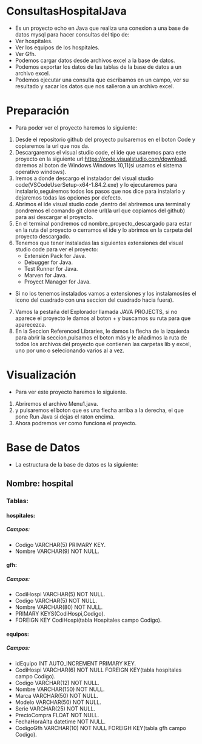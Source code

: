 # ConsultasHospitalJava

- Es un proyecto echo en Java que realiza una conexion a una base de datos mysql para hacer consultas del tipo de:
- Ver hospitales.
- Ver los equipos de los hospitales.
- Ver Gfh.
- Podemos cargar datos desde archivos excel a la base de datos.
- Podemos exportar los datos de las tablas de la base de datos a un archivo excel.
- Podemos ejecutar una consulta que escribamos en un campo, ver su resultado y sacar los datos que nos salieron a un archivo excel.

# Preparación

- Para poder ver el proyecto haremos lo siguiente:

1. Desde el repositorio github del proyecto pulsaremos en el boton Code y copiaremos la url que nos da.
2. Descargaremos el visual studio code, el ide que usaremos para este proyecto en la siguiente url:https://code.visualstudio.com/download, daremos al boton de Windows Windows 10,11(si usamos el sistema operativo windows).
3. Iremos a donde descargo el instalador del visual studio code(VSCodeUserSetup-x64-1.84.2.exe) y lo ejecutaremos para instalarlo,seguiremos todos los pasos que nos dice para instalarlo y dejaremos todas las opciones por defecto.
4. Abrimos el ide visual studio code ,dentro del abriremos una terminal y pondremos el comando git clone url(la url que copiamos del github) para así descargar el proyecto.
5. En el terminal pondremos cd nombre_proyecto_descargado para estar en la ruta del proyecto o cerramos el ide y lo abrimos en la carpeta del proyecto descargado.
6. Tenemos que tener instaladas las siguientes extensiones del visual studio code para ver el proyecto:
   - Extensión Pack for Java.
   - Debugger for Java.
   - Test Runner for Java.
   - Marven for Java.
   - Proyect Manager for Java.

- Si no los tenemos instalados vamos a extensiones y los instalamos(es el icono del cuadrado con una seccion del cuadrado hacia fuera).

7. Vamos la pestaña del Explorador llamada JAVA PROJECTS, si no aparece el proyecto le damos al boton + y buscamos su ruta para que aparecezca.
8. En la Seccion Referenced Libraries, le damos la flecha de la izquierda para abrir la seccion,pulsamos el boton más y le añadimos la ruta de todos los archivos del proyecto que contienen las carpetas lib y excel, uno por uno o selecionando varios al a vez.

# Visualización

- Para ver este proyecto haremos lo siguiente.

1. Abriremos el archivo Menu1.java.
2. y pulsaremos el boton que es una flecha arriba a la derecha, el que pone Run Java si dejas el raton encima.
3. Ahora podremos ver como funciona el proyecto.

# Base de Datos

- La estructura de la base de datos es la siguiente:

## Nombre: hospital

### Tablas:

#### hospitales:

##### Campos:

- Codigo VARCHAR(5) PRIMARY KEY.
- Nombre VARCHAR(9) NOT NULL.

#### gfh:

##### Campos:

- CodiHospi VARCHAR(5) NOT NULL.
- Codigo VARCHAR(5) NOT NULL.
- Nombre VARCHAR(80) NOT NULL.
- PRIMARY KEYS(CodiHospi,Codigo).
- FOREIGN KEY CodiHospi(tabla Hospitales campo Codigo).

#### equipos:

##### Campos:

- idEquipo INT AUTO_INCREMENT PRIMARY KEY.
- CodiHospi VARCHAR(6) NOT NULL FOREIGN KEY(tabla hospitales campo Codigo).
- Codigo VARCHAR(12) NOT NULL.
- Nombre VARCHAR(150) NOT NULL.
- Marca VARCHAR(50) NOT NULL.
- Modelo VARCHAR(50) NOT NULL.
- Serie VARCHAR(25) NOT NULL.
- PrecioCompra FLOAT NOT NULL.
- FechaHoraAlta datetime NOT NULL.
- CodigoGfh VARCHAR(10) NOT NULL FOREIGH KEY(tabla gfh campo Codigo).

